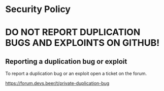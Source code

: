# Security Policy

# DO NOT REPORT DUPLICATION BUGS AND EXPLOINTS ON GITHUB!

## Reporting a duplication bug or exploit

To report a duplication bug or an exploit open a ticket on the forum.

https://forum.devs.beer/t/private-duplication-bug

